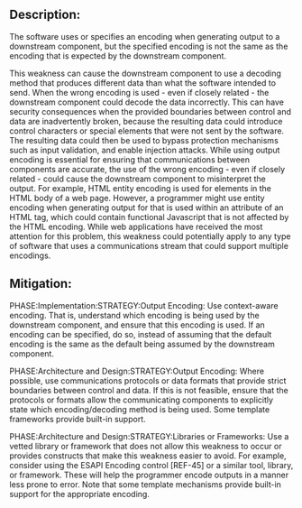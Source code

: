 ## Description:

The software uses or specifies an encoding when generating output to a downstream component, but the specified encoding is not the same as the encoding that is expected by the downstream component.

This weakness can cause the downstream component to use a decoding method that produces different data than what the software intended to send. When the wrong encoding is used - even if closely related - the downstream component could decode the data incorrectly. This can have security consequences when the provided boundaries between control and data are inadvertently broken, because the resulting data could introduce control characters or special elements that were not sent by the software. The resulting data could then be used to bypass protection mechanisms such as input validation, and enable injection attacks. While using output encoding is essential for ensuring that communications between components are accurate, the use of the wrong encoding - even if closely related - could cause the downstream component to misinterpret the output. For example, HTML entity encoding is used for elements in the HTML body of a web page. However, a programmer might use entity encoding when generating output for that is used within an attribute of an HTML tag, which could contain functional Javascript that is not affected by the HTML encoding. While web applications have received the most attention for this problem, this weakness could potentially apply to any type of software that uses a communications stream that could support multiple encodings.

## Mitigation:


PHASE:Implementation:STRATEGY:Output Encoding:
Use context-aware encoding. That is, understand which encoding is being used by the downstream component, and ensure that this encoding is used. If an encoding can be specified, do so, instead of assuming that the default encoding is the same as the default being assumed by the downstream component.

PHASE:Architecture and Design:STRATEGY:Output Encoding:
Where possible, use communications protocols or data formats that provide strict boundaries between control and data. If this is not feasible, ensure that the protocols or formats allow the communicating components to explicitly state which encoding/decoding method is being used. Some template frameworks provide built-in support.

PHASE:Architecture and Design:STRATEGY:Libraries or Frameworks:
Use a vetted library or framework that does not allow this weakness to occur or provides constructs that make this weakness easier to avoid. For example, consider using the ESAPI Encoding control [REF-45] or a similar tool, library, or framework. These will help the programmer encode outputs in a manner less prone to error. Note that some template mechanisms provide built-in support for the appropriate encoding.

